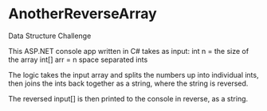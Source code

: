 # AnotherReverseArray
Data Structure Challenge

This ASP.NET console app written in C# takes as input:
int n = the size of the array
int[] arr = n space separated ints

The logic takes the input array and splits the numbers up
into individual ints, then joins the ints back together as a string,
where the string is reversed. 

The reversed input[] is then printed to the console in reverse, as a string.
